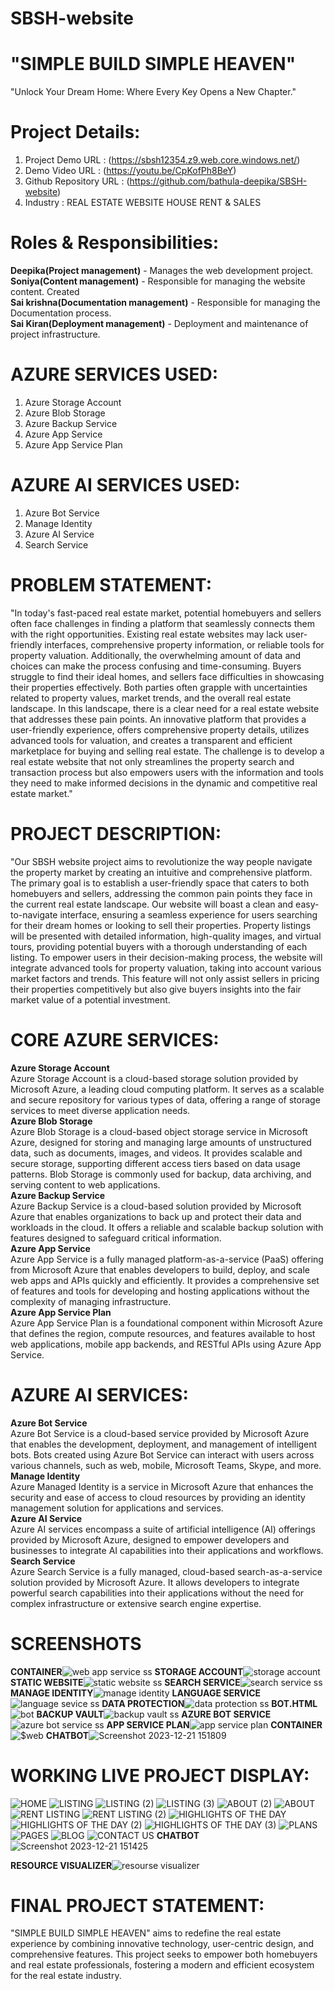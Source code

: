 # SBSH-website
# "SIMPLE BUILD SIMPLE HEAVEN"
"Unlock Your Dream Home: Where Every Key Opens a New Chapter."

# Project Details:
  1. Project Demo URL : (https://sbsh12354.z9.web.core.windows.net/)
  1. Demo Video URL : (https://youtu.be/CpKofPh8BeY)
  1. Github Repository URL : (https://github.com/bathula-deepika/SBSH-website)
  1. Industry : REAL ESTATE WEBSITE HOUSE RENT & SALES

# Roles & Responsibilities:
**Deepika(Project management)** - Manages the web development project.<br>
**Soniya(Content management)** - Responsible for managing the website content. Created<br>
**Sai krishna(Documentation management)** - Responsible for managing the Documentation process.<br>
**Sai Kiran(Deployment management)** - Deployment and maintenance of project infrastructure.<br>

# AZURE SERVICES USED:
1. Azure Storage Account
2. Azure Blob Storage
3. Azure Backup Service
4. Azure App Service
5. Azure App Service Plan

# AZURE AI SERVICES USED:
1. Azure Bot Service
2. Manage Identity
3. Azure AI Service
4. Search Service

# PROBLEM STATEMENT:
"In today's fast-paced real estate market, potential homebuyers and sellers often face challenges in finding a platform that seamlessly connects them with the right opportunities. Existing real estate websites may lack user-friendly interfaces, comprehensive property information, or reliable tools for property valuation. Additionally, the overwhelming amount of data and choices can make the process confusing and time-consuming.
Buyers struggle to find their ideal homes, and sellers face difficulties in showcasing their properties effectively. Both parties often grapple with uncertainties related to property values, market trends, and the overall real estate landscape.
In this landscape, there is a clear need for a real estate website that addresses these pain points. An innovative platform that provides a user-friendly experience, offers comprehensive property details, utilizes advanced tools for valuation, and creates a transparent and efficient marketplace for buying and selling real estate.
The challenge is to develop a real estate website that not only streamlines the property search and transaction process but also empowers users with the information and tools they need to make informed decisions in the dynamic and competitive real estate market."

# PROJECT DESCRIPTION:
"Our SBSH website project aims to revolutionize the way people navigate the property market by creating an intuitive and comprehensive platform. The primary goal is to establish a user-friendly space that caters to both homebuyers and sellers, addressing the common pain points they face in the current real estate landscape.
Our website will boast a clean and easy-to-navigate interface, ensuring a seamless experience for users searching for their dream homes or looking to sell their properties. Property listings will be presented with detailed information, high-quality images, and virtual tours, providing potential buyers with a thorough understanding of each listing.
To empower users in their decision-making process, the website will integrate advanced tools for property valuation, taking into account various market factors and trends. This feature will not only assist sellers in pricing their properties competitively but also give buyers insights into the fair market value of a potential investment.

# CORE AZURE SERVICES:
**Azure Storage Account**<br>
Azure Storage Account is a cloud-based storage solution provided by Microsoft Azure, a leading cloud computing platform. It serves as a scalable and secure repository for various types of data, offering a range of storage services to meet diverse application needs.<br>
**Azure Blob Storage**<br>
 Azure Blob Storage is a cloud-based object storage service in Microsoft Azure, designed for storing and managing large amounts of unstructured data, such as documents, images, and videos. It provides scalable and secure storage, supporting different access tiers based on data usage patterns. Blob Storage is commonly used for backup, data archiving, and serving content to web applications.<br>
**Azure Backup Service**<br>
Azure Backup Service is a cloud-based solution provided by Microsoft Azure that enables organizations to back up and protect their data and workloads in the cloud. It offers a reliable and scalable backup solution with features designed to safeguard critical information.<br>
**Azure App Service**<br>
Azure App Service is a fully managed platform-as-a-service (PaaS) offering from Microsoft Azure that enables developers to build, deploy, and scale web apps and APIs quickly and efficiently. It provides a comprehensive set of features and tools for developing and hosting applications without the complexity of managing infrastructure.<br>
**Azure App Service Plan**<br>
Azure App Service Plan is a foundational component within Microsoft Azure that defines the region, compute resources, and features available to host web applications, mobile app backends, and RESTful APIs using Azure App Service.<br>

# AZURE AI SERVICES:
**Azure Bot Service**<br>
Azure Bot Service is a cloud-based service provided by Microsoft Azure that enables the development, deployment, and management of intelligent bots. Bots created using Azure Bot Service can interact with users across various channels, such as web, mobile, Microsoft Teams, Skype, and more.<br>
**Manage Identity**<br>
Azure Managed Identity is a service in Microsoft Azure that enhances the security and ease of access to cloud resources by providing an identity management solution for applications and services.<br>
**Azure AI Service**<br>
Azure AI services encompass a suite of artificial intelligence (AI) offerings provided by Microsoft Azure, designed to empower developers and businesses to integrate AI capabilities into their applications and workflows.<br>
**Search Service**<br>
Azure Search Service is a fully managed, cloud-based search-as-a-service solution provided by Microsoft Azure. It allows developers to integrate powerful search capabilities into their applications without the need for complex infrastructure or extensive search engine expertise.<br>

# SCREENSHOTS
**CONTAINER**![web app service ss](https://github.com/bathula-deepika/SBSH-website/assets/152024848/a2d1c585-44c5-471c-9b3e-ba0d13a7f8e5)
**STORAGE ACCOUNT**![storage account](https://github.com/bathula-deepika/SBSH-website/assets/152024848/901548ae-6deb-4731-9bfd-665b0f34ef33)
**STATIC WEBSITE**![static website ss](https://github.com/bathula-deepika/SBSH-website/assets/152024848/6e86e1ac-b20b-4786-aea9-e2197b0ef072)
**SEARCH SERVICE**![search service ss](https://github.com/bathula-deepika/SBSH-website/assets/152024848/03425672-763c-419b-906d-9ac8f3250fac)
**MANAGE IDENTITY**![manage identity](https://github.com/bathula-deepika/SBSH-website/assets/152024848/7b6c12dd-732d-4769-9f83-d5954fa3b54a)
**LANGUAGE SERVICE**![language sevice ss](https://github.com/bathula-deepika/SBSH-website/assets/152024848/7e8dc97b-187c-4f1f-861b-72d827df37d3)
**DATA PROTECTION**![data protection ss](https://github.com/bathula-deepika/SBSH-website/assets/152024848/64bee726-6b86-4341-bc46-54297533c79a)
**BOT.HTML**![bot](https://github.com/bathula-deepika/SBSH-website/assets/152024848/1ff4de0b-7c1a-4e9e-9270-c9c015b58a18)
**BACKUP VAULT**![backup vault ss](https://github.com/bathula-deepika/SBSH-website/assets/152024848/9755c46a-b9d6-49a3-8e71-c9febb99ffcc)
**AZURE BOT SERVICE**![azure bot service ss](https://github.com/bathula-deepika/SBSH-website/assets/152024848/be8a230d-29fb-425e-88a7-3a79e9d9c317)
**APP SERVICE PLAN**![app service plan](https://github.com/bathula-deepika/SBSH-website/assets/152024848/05e441bf-44bf-4257-89d6-c285e3ad1041)
**CONTAINER**![$web](https://github.com/bathula-deepika/SBSH-website/assets/152024848/45af2293-f489-438a-a62a-538936691447)
**CHATBOT**![Screenshot 2023-12-21 151809](https://github.com/bathula-deepika/SBSH-website/assets/152024848/158ec500-cb9c-4fd5-ac17-895c63ef84a0)

# WORKING LIVE PROJECT DISPLAY:
![HOME](https://github.com/bathula-deepika/SBSH-website/assets/152024848/e3f1ae84-222f-48d3-8721-9d1372880cbb)
![LISTING](https://github.com/bathula-deepika/SBSH-website/assets/152024848/f1ce38f2-dc51-4ae3-9352-9a5d5ea8462a)
![LISTING (2)](https://github.com/bathula-deepika/SBSH-website/assets/152024848/d8921db8-3413-4674-99eb-55db36b739e4)
![LISTING (3)](https://github.com/bathula-deepika/SBSH-website/assets/152024848/0acf04e9-47c6-438d-b106-4747a242160c)
![ABOUT (2)](https://github.com/bathula-deepika/SBSH-website/assets/152024848/be4608b4-a8c0-4487-a1be-48753c4f0f78)
![ABOUT](https://github.com/bathula-deepika/SBSH-website/assets/152024848/fcfc881b-34f4-42d4-aeb3-a8f2d7e816f9)
![RENT LISTING](https://github.com/bathula-deepika/SBSH-website/assets/152024848/30b86501-f465-4f6f-bace-7a3d33e725a8)
![RENT LISTING (2)](https://github.com/bathula-deepika/SBSH-website/assets/152024848/67eed681-d4e9-41f6-b352-09549cdf65cb)
![HIGHLIGHTS OF THE DAY](https://github.com/bathula-deepika/SBSH-website/assets/152024848/bb915fdf-e5ca-4a04-b3d7-a1ced0978623)
![HIGHLIGHTS OF THE DAY (2)](https://github.com/bathula-deepika/SBSH-website/assets/152024848/9ab6edd5-94a2-4266-981e-eb0564ff52fd)
![HIGHLIGHTS OF THE DAY (3)](https://github.com/bathula-deepika/SBSH-website/assets/152024848/f13f56e5-df7d-41d5-b042-084ed0c60dae)
![PLANS](https://github.com/bathula-deepika/SBSH-website/assets/152024848/724f1c73-35a7-4c13-ba2a-0f2cdb9e19b0)
![PAGES](https://github.com/bathula-deepika/SBSH-website/assets/152024848/366252a9-a46b-4e60-9d09-627792d37f01)
![BLOG](https://github.com/bathula-deepika/SBSH-website/assets/152024848/f194b779-a4f4-4720-8a2e-ff1d18c76308)
![CONTACT US](https://github.com/bathula-deepika/SBSH-website/assets/152024848/43278758-6171-4542-a88a-1249000e617d)
**CHATBOT**![Screenshot 2023-12-21 151425](https://github.com/bathula-deepika/SBSH-website/assets/152024848/fb3914b8-8f16-444a-bfa2-a6044276e481)


**RESOURCE VISUALIZER**![resourse visualizer](https://github.com/bathula-deepika/SBSH-website/assets/152024848/121b5197-6cb7-4f54-bb99-fd602bde91ca)
# FINAL PROJECT STATEMENT:
"SIMPLE BUILD SIMPLE HEAVEN" aims to redefine the real estate experience by combining innovative technology, user-centric design, and comprehensive features. This project seeks to empower both homebuyers and real estate professionals, fostering a modern and efficient ecosystem for the real estate industry.
